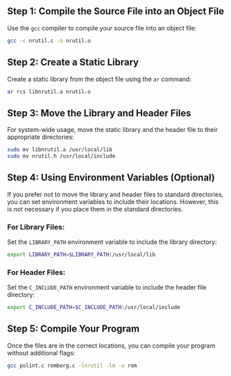 ## Step 1: Compile the Source File into an Object File

Use the `gcc` compiler to compile your source file into an object file:

```bash
gcc -c nrutil.c -o nrutil.o
```

## Step 2: Create a Static Library

Create a static library from the object file using the `ar` command:

```bash
ar rcs libnrutil.a nrutil.o
```

## Step 3: Move the Library and Header Files

For system-wide usage, move the static library and the header file to their appropriate directories:

```bash
sudo mv libnrutil.a /usr/local/lib
sudo mv nrutil.h /usr/local/include
```

## Step 4: Using Environment Variables (Optional)

If you prefer not to move the library and header files to standard directories, you can set environment variables to include their locations. However, this is not necessary if you place them in the standard directories.

### For Library Files:

Set the `LIBRARY_PATH` environment variable to include the library directory:

```bash
export LIBRARY_PATH=$LIBRARY_PATH:/usr/local/lib
```

### For Header Files:

Set the `C_INCLUDE_PATH` environment variable to include the header file directory:

```bash
export C_INCLUDE_PATH=$C_INCLUDE_PATH:/usr/local/include
```

## Step 5: Compile Your Program

Once the files are in the correct locations, you can compile your program without additional flags:

```bash
gcc polint.c romberg.c -lnrutil -lm -o rom
```

